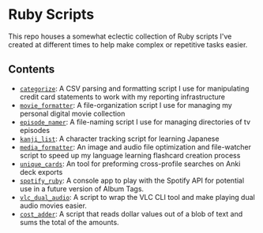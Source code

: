 # Ruby Scripts
This repo houses a somewhat eclectic collection of Ruby scripts I've created at different times to help make complex or repetitive tasks easier.

## Contents
* [`categorize`](https://github.com/jhunschejones/Ruby-Scripts/tree/master/categorize): A CSV parsing and formatting script I use for manipulating credit card statements to work with my reporting infrastructure
* [`movie_formatter`](https://github.com/jhunschejones/Ruby-Scripts/tree/master/movie_formatter): A file-organization script I use for managing my personal digital movie collection
* [`episode_namer`](https://github.com/jhunschejones/Ruby-Scripts/tree/master/episode_namer): A file-naming script I use for managing directories of tv episodes
* [`kanji_list`](https://github.com/jhunschejones/Ruby-Scripts/tree/master/kanji_list): A character tracking script for learning Japanese
* [`media_formatter`](https://github.com/jhunschejones/Ruby-Scripts/tree/master/media_formatter): An image and audio file optimization and file-watcher script to speed up my language learning flashcard creation process
* [`unique_cards`](https://github.com/jhunschejones/Ruby-Scripts/tree/master/unique_cards): An tool for preforming cross-profile searches on Anki deck exports
* [`spotify_ruby`](https://github.com/jhunschejones/Ruby-Scripts/tree/master/spotify_ruby): A console app to play with the Spotify API for potential use in a future version of Album Tags.
* [`vlc_dual_audio`](https://github.com/jhunschejones/Ruby-Scripts/tree/master/vlc_dual_audio): A script to wrap the VLC CLI tool and make playing dual audio movies easier.
* [`cost_adder`](https://github.com/jhunschejones/Ruby-Scripts/tree/master/cost_adder): A script that reads dollar values out of a blob of text and sums the total of the amounts.
